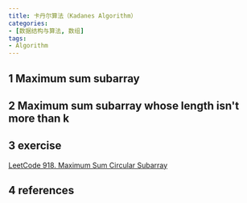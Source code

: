 ```yaml
---
title: 卡丹尔算法（Kadanes Algorithm）
categories:
- [数据结构与算法, 数组]
tags:
- Algorithm
---
```

## 1 Maximum sum subarray

## 2 Maximum sum subarray whose length isn't more than k

## 3 exercise
[LeetCode 918. Maximum Sum Circular Subarray](https://leetcode.com/problems/maximum-sum-circular-subarray/)

## 4 references
